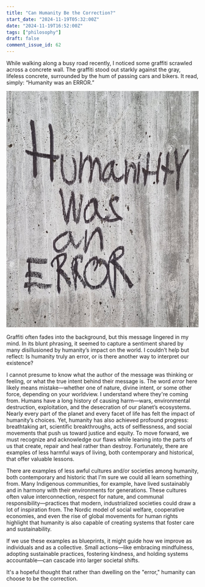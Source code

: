 ```yaml
---
title: "Can Humanity Be the Correction?"
start_date: "2024-11-19T05:32:00Z"
date: "2024-11-19T16:52:00Z"
tags: ["philosophy"]
draft: false
comment_issue_id: 62
---
```


While walking along a busy road recently, I noticed some graffiti scrawled across a concrete wall. The graffiti stood out starkly against the gray, lifeless concrete, surrounded by the hum of passing cars and bikers. It read, simply: “Humanity was an ERROR.”

![Graffiti of the text "Humanity was an ERROR"](humanity-was-an-error.jpg)

Graffiti often fades into the background, but this message lingered in my mind. In its blunt phrasing, it seemed to capture a sentiment shared by many disillusioned by humanity’s impact on the world. I couldn’t help but reflect: Is humanity truly an error, or is there another way to interpret our existence?

I cannot presume to know what the author of the message was thinking or feeling, or what the true intent behind their message is. The word _error_ here likely means mistake—whether one of nature, divine intent, or some other force, depending on your worldview. I understand where they're coming from. Humans have a long history of causing harm—wars, environmental destruction, exploitation, and the desecration of our planet’s ecosystems. Nearly every part of the planet and every facet of life has felt the impact of humanity’s choices. Yet, humanity has also achieved profound progress: breathtaking art, scientific breakthroughs, acts of selflessness, and social movements that push us toward justice and equity. To move forward, we must recognize and acknowledge our flaws while leaning into the parts of us that create, repair and heal rather than destroy. Fortunately, there are examples of less harmful ways of living, both contemporary and historical, that offer valuable lessons.

There are examples of less awful cultures and/or societies among humanity, both contemporary and historic that I'm sure we could all learn something from. Many Indigenous communities, for example, have lived sustainably and in harmony with their environments for generations. These cultures often value interconnection, respect for nature, and communal responsibility—practices that modern, industrialized societies could draw a lot of inspiration from. The Nordic model of social welfare, cooperative economies, and even the rise of global movements for human rights highlight that humanity is also capable of creating systems that foster care and sustainability.

If we use these examples as blueprints, it might guide how we improve as individuals and as a collective. Small actions—like embracing mindfulness, adopting sustainable practices, fostering kindness, and holding systems accountable—can cascade into larger societal shifts.

It's a hopeful thought that rather than dwelling on the "error," humanity can choose to be the correction.
